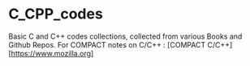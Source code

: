 # C_CPP_codes
Basic C and C++ codes collections, collected from various Books and Github Repos.
For COMPACT notes on C/C++ : [COMPACT C/C++][https://www.mozilla.org]
